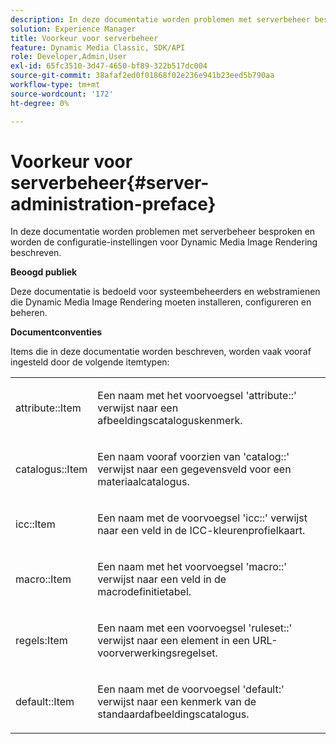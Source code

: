 ```yaml
---
description: In deze documentatie worden problemen met serverbeheer besproken en worden de configuratie-instellingen voor Dynamic Media Image Rendering beschreven.
solution: Experience Manager
title: Voorkeur voor serverbeheer
feature: Dynamic Media Classic, SDK/API
role: Developer,Admin,User
exl-id: 65fc3510-3d47-4650-bf89-322b517dc004
source-git-commit: 38afaf2ed0f01868f02e236e941b23eed5b790aa
workflow-type: tm+mt
source-wordcount: '172'
ht-degree: 0%

---
```


# Voorkeur voor serverbeheer{#server-administration-preface}

In deze documentatie worden problemen met serverbeheer besproken en worden de configuratie-instellingen voor Dynamic Media Image Rendering beschreven.

**Beoogd publiek**

Deze documentatie is bedoeld voor systeembeheerders en webstramienen die Dynamic Media Image Rendering moeten installeren, configureren en beheren.

**Documentconventies**

Items die in deze documentatie worden beschreven, worden vaak vooraf ingesteld door de volgende itemtypen:

<table id="simpletable_E96BA470B3CE4266A9E6ED0440A56C40"> 
 <tr class="strow"> 
  <td class="stentry"> <p>attribute::Item </p></td> 
  <td class="stentry"> <p>Een naam met het voorvoegsel 'attribute::' verwijst naar een afbeeldingscataloguskenmerk. </p></td> 
 </tr> 
 <tr class="strow"> 
  <td class="stentry"> <p>catalogus::Item </p></td> 
  <td class="stentry"> <p>Een naam vooraf voorzien van 'catalog::' verwijst naar een gegevensveld voor een materiaalcatalogus. </p></td> 
 </tr> 
 <tr class="strow"> 
  <td class="stentry"> <p>icc::Item </p></td> 
  <td class="stentry"> <p>Een naam met de voorvoegsel 'icc::' verwijst naar een veld in de ICC-kleurenprofielkaart. </p></td> 
 </tr> 
 <tr class="strow"> 
  <td class="stentry"> <p>macro::Item </p></td> 
  <td class="stentry"> <p>Een naam met het voorvoegsel 'macro::' verwijst naar een veld in de macrodefinitietabel. </p></td> 
 </tr> 
 <tr class="strow"> 
  <td class="stentry"> <p>regels:Item </p></td> 
  <td class="stentry"> <p>Een naam met een voorvoegsel 'ruleset::' verwijst naar een element in een URL-voorverwerkingsregelset. </p></td> 
 </tr> 
 <tr class="strow"> 
  <td class="stentry"> <p>default::Item </p></td> 
  <td class="stentry"> <p>Een naam met de voorvoegsel 'default:' verwijst naar een kenmerk van de standaardafbeeldingscatalogus. </p></td> 
 </tr> 
</table>
